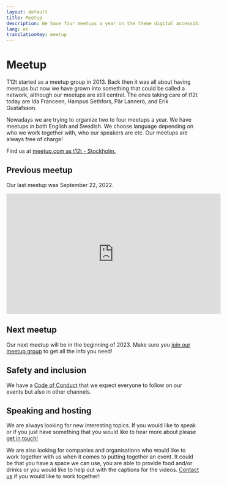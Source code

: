 ```yaml
---
layout: default
title: Meetup
description: We have four meetups a year on the theme digital accessibility. We do meetups in both english and swedish.
lang: en
translationKey: meetup
---
```


# Meetup

T12t started as a meetup group in 2013. Back then it was all about having meetups but now we have grown into something that could be called a network, although our meetups are still central. The ones taking care of t12t today are Ida Franceen, Hampus Sethfors, Pär Lannerö, and Erik Gustafsson.

Nowadays we are trying to organize two to four meetups a year. We have meetups in both English and Swedish. We choose language depending on who we work together with, who our speakers are etc. Our meetups are always free of charge!

Find us at [meetup.com as t12t - Stockholm.](https://www.meetup.com/t12t-Stockholm)

## Previous meetup

Our last meetup was September 22, 2022.

<div class="embed-video">
  <iframe title="t12t meetup - Knowit Experience" width="560" height="315" src="https://www.youtube.com/embed/videoseries?list=PL2xRuDW-GAR0FBeg6nkKeKnnv908RXIx0" title="YouTube video player" frameborder="0" allow="accelerometer; autoplay; clipboard-write; encrypted-media; gyroscope; picture-in-picture" allowfullscreen></iframe>
</div>

## Next meetup

Our next meetup will be in the beginning of 2023. Make sure you [join our meetup group](https://www.meetup.com/t12t-Stockholm) to get all the info you need!

## Safety and inclusion

We have a [Code of Conduct](/en/code-of-conduct/) that we expect everyone to follow on our events but also in other channels.

## Speaking and hosting

We are always looking for new interesting topics. If you would like to speak or if you just have something that you would like to hear more about please [get in touch!](/en/contact/)

We are also looking for companies and organisations who would like to work together with us when it comes to putting together an event. It could be that you have a space we can use, you are able to provide food and/or drinks or you would like to help out with the captions for the videos. [Contact us](/en/contact/) if you would like to work together!
